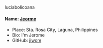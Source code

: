 luciabolicoana

#### Name: [Jeorme](https://github.com/jiwom)
- Place: Sta. Rosa City, Laguna, Philippines
- Bio: I'm Jerome
- GitHub: [jiwom](https://github.com/jiwom)